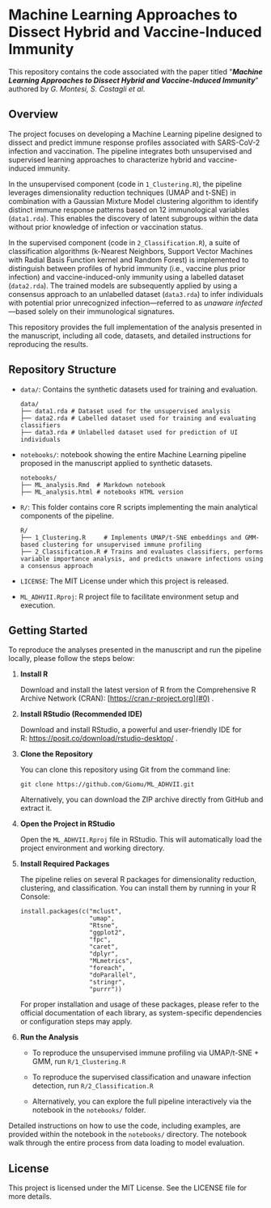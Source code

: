 # Machine Learning Approaches to Dissect Hybrid and Vaccine-Induced Immunity

This repository contains the code associated with the paper titled "***Machine Learning Approaches to Dissect Hybrid and Vaccine-Induced Immunity***" authored by *G. Montesi, S. Costagli et al*.

## Overview

The project focuses on developing a Machine Learning pipeline designed to dissect and predict immune response profiles associated with SARS-CoV-2 infection and vaccination. The pipeline integrates both unsupervised and supervised learning approaches to characterize hybrid and vaccine-induced immunity.

In the unsupervised component (code in `1_Clustering.R`), the pipeline leverages dimensionality reduction techniques (UMAP and t-SNE) in combination with a Gaussian Mixture Model clustering algorithm to identify distinct immune response patterns based on 12 immunological variables (`data1.rda`). This enables the discovery of latent subgroups within the data without prior knowledge of infection or vaccination status.

In the supervised component (code in `2_Classification.R`), a suite of classification algorithms (k-Nearest Neighbors, Support Vector Machines with Radial Basis Function kernel and Random Forest) is implemented to distinguish between profiles of hybrid immunity (i.e., vaccine plus prior infection) and vaccine-induced-only immunity using a labelled dataset (`data2.rda`). The trained models are subsequently applied by using a consensus approach to an unlabelled dataset (`data3.rda`) to infer individuals with potential prior unrecognized infection—referred to as *unaware infected*—based solely on their immunological signatures.

This repository provides the full implementation of the analysis presented in the manuscript, including all code, datasets, and detailed instructions for reproducing the results.

## Repository Structure

-   `data/`: Contains the synthetic datasets used for training and evaluation.

    ```{bash}
    data/
    ├── data1.rda # Dataset used for the unsupervised analysis
    ├── data2.rda # Labelled dataset used for training and evaluating classifiers 
    ├── data3.rda # Unlabelled dataset used for prediction of UI individuals
    ```

-   `notebooks/`: notebook showing the entire Machine Learning pipeline proposed in the manuscript applied to synthetic datasets.

    ```{bash}
    notebooks/
    ├── ML_analysis.Rmd  # Markdown notebook 
    ├── ML_analysis.html # notebooks HTML version
    ```

-   `R/`: This folder contains core R scripts implementing the main analytical components of the pipeline.

    ```{bash}
    R/
    ├── 1_Clustering.R     # Implements UMAP/t-SNE embeddings and GMM-based clustering for unsupervised immune profiling
    ├── 2_Classification.R # Trains and evaluates classifiers, performs variable importance analysis, and predicts unaware infections using a consensus approach
    ```

-   `LICENSE`: The MIT License under which this project is released.

-   `ML_ADHVII.Rproj`: R project file to facilitate environment setup and execution.

## Getting Started

To reproduce the analyses presented in the manuscript and run the pipeline locally, please follow the steps below:

1.  **Install R**

    Download and install the latest version of R from the Comprehensive R Archive Network (CRAN): [https://cran.r-project.org](#0) .

2.  **Install RStudio (Recommended IDE)**

    Download and install RStudio, a powerful and user-friendly IDE for R: <https://posit.co/download/rstudio-desktop/> .

3.  **Clone the Repository**

    You can clone this repository using Git from the command line:

    ```{bash}
    git clone https://github.com/Giomu/ML_ADHVII.git
    ```

    Alternatively, you can download the ZIP archive directly from GitHub and extract it.

4.  **Open the Project in RStudio**

    Open the `ML_ADHVII.Rproj` file in RStudio. This will automatically load the project environment and working directory.

5.  **Install Required Packages**

    The pipeline relies on several R packages for dimensionality reduction, clustering, and classification. You can install them by running in your R Console:

    ```{r}
    install.packages(c("mclust", 
                       "umap", 
                       "Rtsne", 
                       "ggplot2", 
                       "fpc", 
                       "caret", 
                       "dplyr", 
                       "MLmetrics",
                       "foreach",
                       "doParallel",
                       "stringr",
                       "purrr"))
    ```

    For proper installation and usage of these packages, please refer to the official documentation of each library, as system-specific dependencies or configuration steps may apply.

6.  **Run the Analysis**

    -   To reproduce the unsupervised immune profiling via UMAP/t-SNE + GMM, run `R/1_Clustering.R`

    -   To reproduce the supervised classification and unaware infection detection, run `R/2_Classification.R`

    -   Alternatively, you can explore the full pipeline interactively via the notebook in the `notebooks/` folder.

Detailed instructions on how to use the code, including examples, are provided within the notebook in the `notebooks/` directory. The notebook walk through the entire process from data loading to model evaluation.

## License

This project is licensed under the MIT License. See the LICENSE file for more details.
